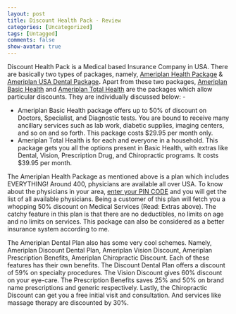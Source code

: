 ```yaml
---
layout: post
title: Discount Health Pack - Review
categories: [Uncategorized]
tags: [Untagged]
comments: false
show-avatar: true
---
```


Discount Health Pack is a Medical based Insurance Company in USA. There are basically two types of packages, namely, <a href="http://www.discounthealthpack.com/Ameriplan_USA_Health_Package">Ameriplan Health Package</a> &amp; <a href="http://www.discounthealthpack.com/Ameriplan_USA_Dental_Package">Ameriplan USA Dental Package</a><strong>.</strong> Apart from these two packages, <a href="http://www.discounthealthpack.com/Basic_Health">Ameriplan Basic Health</a> and <a href="http://www.discounthealthpack.com/Total_Health">Ameriplan Total Health</a> are the packages which allow particular discounts. They are individually discussed below: -
<ul>
	<li>Ameriplan Basic Health package offers up to 50% of discount on Doctors, Specialist, and Diagnostic tests. You are bound to receive many ancillary services such as lab work, diabetic supplies, imaging centers, and so on and so forth. This package costs $29.95 per month only.</li>
	<li>Ameriplan Total Health is for each and everyone in a household. This package gets you all the options present in Basic Health, with extras like Dental, Vision, Prescription Drug, and Chiropractic programs. It costs $39.95 per month.</li>
</ul>
The Ameriplan Health Package as mentioned above is a plan which includes EVERYTHING! Around 400, physicians are available all over USA. To know about the physicians in your area, <a href="http://www.discounthealthpack.com/">enter your PIN CODE</a> and you will get the list of all available physicians. Being a customer of this plan will fetch you a whopping 50% discount on Medical Services (Read: Extras above). The catchy feature in this plan is that there are no deductibles, no limits on age and no limits on services. This package can also be considered as a better insurance system according to me.

The Ameriplan Dental Plan also has some very cool schemes. Namely, Ameriplan Discount Dental Plan, Ameriplan Vision Discount, Ameriplan Prescription Benefits, Ameriplan Chiropractic Discount. Each of these features has their own benefits. The Discount Dental Plan offers a discount of 59% on specialty procedures. The Vision Discount gives 60% discount on your eye-care. The Prescription Benefits saves 25% and 50% on brand name prescriptions and generic respectively. Lastly, the Chiropractic Discount can get you a free initial visit and consultation. And services like massage therapy are discounted by 30%.